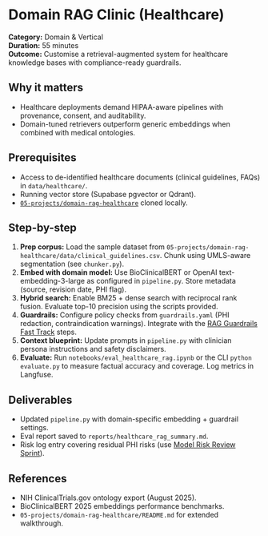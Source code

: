 # Domain RAG Clinic (Healthcare)

**Category:** Domain & Vertical  
**Duration:** 55 minutes  
**Outcome:** Customise a retrieval-augmented system for healthcare knowledge bases with compliance-ready guardrails.

## Why it matters
- Healthcare deployments demand HIPAA-aware pipelines with provenance, consent, and auditability.
- Domain-tuned retrievers outperform generic embeddings when combined with medical ontologies.

## Prerequisites
- Access to de-identified healthcare documents (clinical guidelines, FAQs) in `data/healthcare/`.
- Running vector store (Supabase pgvector or Qdrant).
- [`05-projects/domain-rag-healthcare`](../../05-projects/domain-rag-healthcare/README.md) cloned locally.

## Step-by-step
1. **Prep corpus:** Load the sample dataset from `05-projects/domain-rag-healthcare/data/clinical_guidelines.csv`. Chunk using UMLS-aware segmentation (see `chunker.py`).
2. **Embed with domain model:** Use BioClinicalBERT or OpenAI text-embedding-3-large as configured in `pipeline.py`. Store metadata (source, revision date, PHI flag).
3. **Hybrid search:** Enable BM25 + dense search with reciprocal rank fusion. Evaluate top-10 precision using the scripts provided.
4. **Guardrails:** Configure policy checks from `guardrails.yaml` (PHI redaction, contraindication warnings). Integrate with the [RAG Guardrails Fast Track](retrieval-rag-guardrails.md) steps.
5. **Context blueprint:** Update prompts in `pipeline.py` with clinician persona instructions and safety disclaimers.
6. **Evaluate:** Run `notebooks/eval_healthcare_rag.ipynb` or the CLI `python evaluate.py` to measure factual accuracy and coverage. Log metrics in Langfuse.

## Deliverables
- Updated `pipeline.py` with domain-specific embedding + guardrail settings.
- Eval report saved to `reports/healthcare_rag_summary.md`.
- Risk log entry covering residual PHI risks (use [Model Risk Review Sprint](governance-model-risk-review.md)).

## References
- NIH ClinicalTrials.gov ontology export (August 2025).
- BioClinicalBERT 2025 embeddings performance benchmarks.
- `05-projects/domain-rag-healthcare/README.md` for extended walkthrough.
